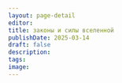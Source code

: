 ```yaml
---
layout: page-detail
editor: 
title: законы и силы вселенной
publishDate: 2025-03-14
draft: false
description: 
tags: 
image:
---
```

